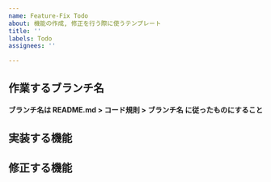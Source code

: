 ```yaml
---
name: Feature-Fix Todo
about: 機能の作成, 修正を行う際に使うテンプレート
title: ''
labels: Todo
assignees: ''

---
```


## 作業するブランチ名
#### ブランチ名は README.md > コード規則 > ブランチ名 に従ったものにすること

## 実装する機能

## 修正する機能
